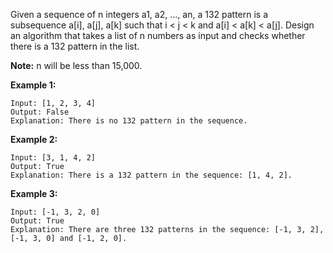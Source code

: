 Given a sequence of n integers a1, a2, ..., an, a 132 pattern is a subsequence a[i], a[j], a[k] such that i < j < k and a[i] < a[k] < a[j]. Design an algorithm that takes a list of n numbers as input and checks whether there is a 132 pattern in the list.

**Note:** n will be less than 15,000.

**Example 1:**
```
Input: [1, 2, 3, 4]
Output: False
Explanation: There is no 132 pattern in the sequence.
```
**Example 2:**
```
Input: [3, 1, 4, 2]
Output: True
Explanation: There is a 132 pattern in the sequence: [1, 4, 2].
```
**Example 3:**
```
Input: [-1, 3, 2, 0]
Output: True
Explanation: There are three 132 patterns in the sequence: [-1, 3, 2], [-1, 3, 0] and [-1, 2, 0].
```